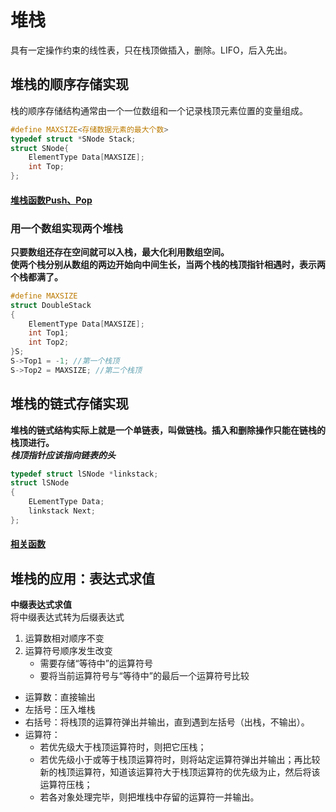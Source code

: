 # 堆栈
具有一定操作约束的线性表，只在栈顶做插入，删除。LIFO，后入先出。
## 堆栈的顺序存储实现
栈的顺序存储结构通常由一个一位数组和一个记录栈顶元素位置的变量组成。  

```c
#define MAXSIZE<存储数据元素的最大个数>
typedef struct *SNode Stack;
struct SNode{
    ElementType Data[MAXSIZE];
    int Top;
};
```
#### [堆栈函数Push、Pop](./arraystack.c)
### 用一个数组实现两个堆栈
**只要数组还存在空间就可以入栈，最大化利用数组空间。  
使两个栈分别从数组的两边开始向中间生长，当两个栈的栈顶指针相遇时，表示两个栈都满了。**  
```c
#define MAXSIZE
struct DoubleStack
{
    ElementType Data[MAXSIZE];
    int Top1;
    int Top2;
}S;
S->Top1 = -1; //第一个栈顶
S->Top2 = MAXSIZE; //第二个栈顶
```
## 堆栈的链式存储实现
**堆栈的链式结构实际上就是一个单链表，叫做链栈。插入和删除操作只能在链栈的栈顶进行。**  
***栈顶指针应该指向链表的头***
```c
typedef struct lSNode *linkstack;
struct lSNode
{
    ELementType Data;
    linkstack Next;
};
```
#### [相关函数](./linkstack.c)
## 堆栈的应用：表达式求值
**中缀表达式求值**  
将中缀表达式转为后缀表达式
1. 运算数相对顺序不变
2. 运算符号顺序发生改变
    - 需要存储“等待中”的运算符号
    - 要将当前运算符号与“等待中”的最后一个运算符号比较
- 运算数：直接输出
- 左括号：压入堆栈
- 右括号：将栈顶的运算符弹出并输出，直到遇到左括号（出栈，不输出）。
- 运算符：
    - 若优先级大于栈顶运算符时，则把它压栈；
    - 若优先级小于或等于栈顶运算符时，则将站定运算符弹出并输出；再比较新的栈顶运算符，知道该运算符大于栈顶运算符的优先级为止，然后将该运算符压栈；
    - 若各对象处理完毕，则把堆栈中存留的运算符一并输出。
